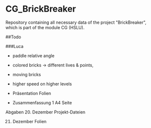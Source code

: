 # CG_BrickBreaker
Repository containing all necessary data of the project "BrickBreaker", which is part of the module CG (HSLU).


##Todo

###Luca
 * paddle relative angle
 
 
* colored bricks -> different lives & points, 
* moving bricks
* higher speed on higher levels


* Präsentation Folien

* Zusammenfassung 1 A4 Seite


Abgaben 20. Dezember Projekt-Dateien

21. Dezember Folien
